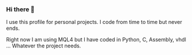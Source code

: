 ### Hi there 👋

I use this profile for personal projects. I code from time to time but never ends.

Right now I am using MQL4 but I have coded in Python, C, Assembly, vhdl ... Whatever the project needs.
